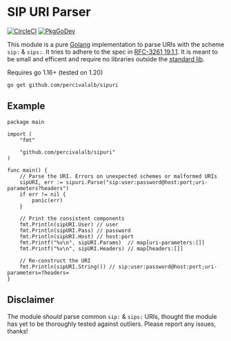 # SIP URI Parser

[![CircleCI](https://circleci.com/gh/percivalalb/sipuri.svg?style=svg)](https://circleci.com/gh/percivalalb/sipuri)
[![PkgGoDev](https://pkg.go.dev/badge/github.com/percivalalb/sipuri)](https://pkg.go.dev/github.com/percivalalb/sipuri)

This module is a pure [Golang](https://go.dev/) implementation to parse URIs with the scheme `sip:` & `sips:`. It tries to adhere to the spec in [RFC-3261 19.1.1](https://www.rfc-editor.org/rfc/rfc3261#section-19.1.1). It is meant to be small and efficent and require no libraries outside the [standard lib](https://pkg.go.dev/std).

Requires go 1.16+ (tested on 1.20)

```console
go get github.com/percivalalb/sipuri
```

## Example

```golang
package main

import (
    "fmt"

    "github.com/percivalalb/sipuri"
)

func main() {
    // Parse the URI. Errors on unexpected schemes or malformed URIs
    sipURI, err := sipuri.Parse("sip:user:password@host:port;uri-parameters?headers")
    if err != nil {
        panic(err)
    }

    // Print the consistent components
    fmt.Println(sipURI.User) // user
    fmt.Println(sipURI.Pass) // password
    fmt.Println(sipURI.Host) // host:port
    fmt.Printf("%v\n", sipURI.Params)  // map[uri-parameters:[]]
    fmt.Printf("%v\n", sipURI.Headers) // map[headers:[]]

    // Re-construct the URI
    fmt.Println(sipURI.String()) // sip:user:password@host:port;uri-parameters=?headers=
}
```

## Disclaimer

The module *should* parse common `sip:` & `sips:` URIs, thought the module has yet to be thoroughly tested against outliers. Please report any issues, thanks!
